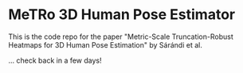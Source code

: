 # MeTRo 3D Human Pose Estimator

This is the code repo for the paper "Metric-Scale Truncation-Robust Heatmaps for 3D Human Pose Estimation" by Sárándi et al.

... check back in a few days!
